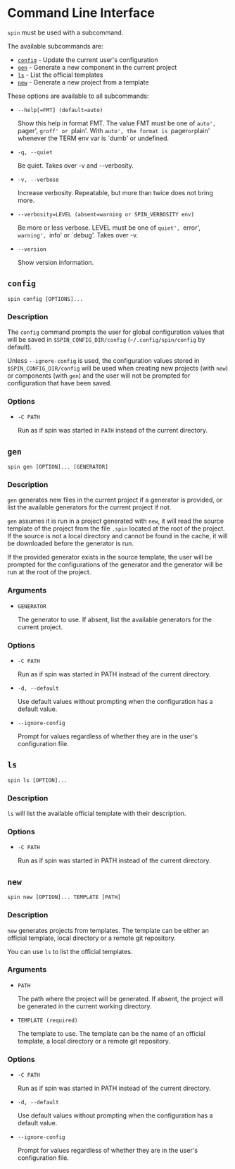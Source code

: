 # Command Line Interface

`spin` must be used with a subcommand.

The available subcommands are:

- [`config`](#config) - Update the current user's configuration
- [`gen`](#gen) - Generate a new component in the current project
- [`ls`](#ls) - List the official templates
- [`new`](#new) - Generate a new project from a template

These options are available to all subcommands:

- `--help[=FMT] (default=auto)`

    Show this help in format FMT. The value FMT must be one of `auto',
    `pager', `groff' or `plain'. With `auto', the format is `pager` or
    `plain' whenever the TERM env var is `dumb' or undefined.
    
- `-q, --quiet`

    Be quiet. Takes over -v and --verbosity.

- `-v, --verbose`

    Increase verbosity. Repeatable, but more than twice does not bring
    more.

- `--verbosity=LEVEL (absent=warning or SPIN_VERBOSITY env)`

    Be more or less verbose. LEVEL must be one of `quiet', `error',
    `warning', `info' or `debug'. Takes over -v.

- `--version`

    Show version information.

## `config`

```
spin config [OPTIONS]...
```

### Description

The `config` command prompts the user for global configuration values
that will be saved in `$SPIN_CONFIG_DIR/config`
(`~/.config/spin/config` by default).

Unless `--ignore-config` is used, the configuration values stored in
`$SPIN_CONFIG_DIR/config` will be used when creating new projects (with
`new`) or components (with `gen`) and the user will not be
prompted for configuration that have been saved.

### Options

- `-C PATH`

    Run as if spin was started in `PATH` instead of the current directory.

## `gen`

```
spin gen [OPTION]... [GENERATOR]
```

### Description

`gen` generates new files in the current project if a generator is
provided, or list the available generators for the current project if
not.

`gen` assumes it is run in a project generated with `new`, it will
read the source template of the project from the file `.spin` located
at the root of the project. If the source is not a local directory and
cannot be found in the cache, it will be downloaded before the
generator is run.

If the provided generator exists in the source template, the user will
be prompted for the configurations of the generator and the generator
will be run at the root of the project.

### Arguments

- `GENERATOR`

    The generator to use. If absent, list the available generators for
    the current project.

### Options

- `-C PATH`

    Run as if spin was started in PATH instead of the current
    directory.

- `-d, --default`

    Use default values without prompting when the configuration has a
    default value.

- `--ignore-config`

    Prompt for values regardless of whether they are in the user's
    configuration file.

## `ls`

```
spin ls [OPTION]...
```

### Description

`ls` will list the available official template with their description.

### Options

- `-C PATH`

    Run as if spin was started in PATH instead of the current
    directory.

## `new`

```
spin new [OPTION]... TEMPLATE [PATH]
```

### Description

`new` generates projects from templates. The template can be either an official template, local directory or a remote git repository.

You can use `ls` to list the official templates.

### Arguments

- `PATH`

    The path where the project will be generated. If absent, the
    project will be generated in the current working directory.

- `TEMPLATE (required)`

    The template to use. The template can be the name of an official
    template, a local directory or a remote git repository.

### Options

- `-C PATH`

    Run as if spin was started in PATH instead of the current
    directory.

- `-d, --default`

    Use default values without prompting when the configuration has a
    default value.

- `--ignore-config`

    Prompt for values regardless of whether they are in the user's
    configuration file.
